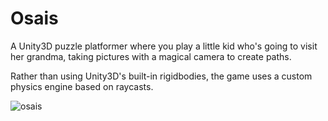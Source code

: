 # Osais
 A Unity3D puzzle platformer where you play a little kid who's going to visit her grandma, taking pictures with a magical camera to create paths.
 
 Rather than using Unity3D's built-in rigidbodies, the game uses a custom physics engine based on raycasts.

![osais](https://user-images.githubusercontent.com/64004302/154819931-c04a4902-456f-4d71-a564-5fffb9a86ab7.gif)
